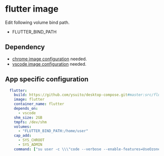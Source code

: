 # flutter image

Edit following volume bind path.
- FLUTTER_BIND_PATH

## Dependency
- [chrome image configuration](../chrome/README.md) needed.
- [vscode image configuration](../vscode/README.md) needed.

## App specific configuration
```yaml
  flutter:
    build: https://github.com/ysuito/desktop-compose.git#master:src/flutter
    image: flutter
    container_name: flutter
    depends_on:
      - vscode
    shm_size: 2GB
    tmpfs: /dev/shm
    volumes:
      - "FLUTTER_BIND_PATH:/home/user"
    cap_add:
      - SYS_CHROOT
      - SYS_ADMIN
    command: ["su user -c \\\"code --verbose --enable-features=UseOzonePlatform --ozone-platform=wayland\\\""]
```
